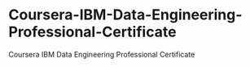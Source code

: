 # Coursera-IBM-Data-Engineering-Professional-Certificate
Coursera IBM Data Engineering Professional Certificate
